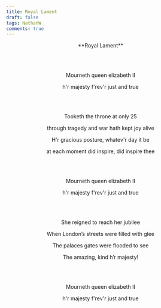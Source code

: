 ```yaml
---
title: Royal Lament
draft: false
tags: NathanW
comments: true
---
```


<center>**Royal Lament**

<br></br>

Mourneth queen elizabeth II

h'r majesty f'rev'r just and true

<br></br>

Tooketh the throne at only 25

through tragedy and war hath kept joy alive

H'r gracious posture, whatev'r day it be

at each moment did inspire, did inspire thee

<br></br>

Mourneth queen elizabeth II

h'r majesty f'rev'r just and true

<br></br>

She reigned to reach her jubilee

When London’s streets were filled with glee

The palaces gates were flooded to see

The amazing, kind h’r majesty!

<br></br>

Mourneth queen elizabeth II

h'r majesty f'rev'r just and true</center>
